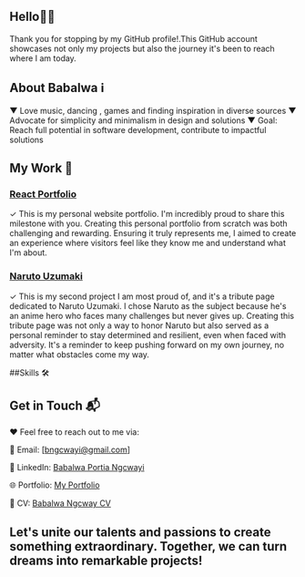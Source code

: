   ## Hello👋🏽

Thank you for stopping by my GitHub profile!.This GitHub account showcases not only my projects but also the journey it's been to reach where I am today.

   ## About Babalwa ℹ️
▼ Love music, dancing , games and  finding inspiration in diverse sources
▼ Advocate for simplicity and minimalism in design and solutions
▼ Goal: Reach full potential in software development, contribute to impactful solutions

  ## My Work 💼

### [React Portfolio](https://projectv4-51f3d.firebaseapp.com/)

✓ This is my personal website portfolio. I'm incredibly proud to share this milestone with you. Creating this personal portfolio from scratch was both challenging and rewarding. Ensuring it truly represents me, I aimed to create an experience where visitors feel like they know me and understand what I'm about.

### [Naruto Uzumaki](https://snazzy-froyo-38dcc6.netlify.app/)

✓ This is my second project I am most proud of, and it's a tribute page dedicated to Naruto Uzumaki. I chose Naruto as the subject because he's an anime hero who faces many challenges but never gives up. Creating this tribute page was not only a way to honor Naruto but also served as a personal reminder to stay determined and resilient, even when faced with adversity. It's a reminder to keep pushing forward on my own journey, no matter what obstacles come my way.

##Skills 🛠️

   ## Get in Touch 📬

❤ Feel free to reach out to me via:

📧 Email: [bngcwayi@gmail.com]

🔗 LinkedIn: [Babalwa Portia Ngcwayi](https://www.linkedin.com/in/https://www.linkedin.com/in/babalwa-portia-ngcwayi-24618264/)

🌐 Portfolio: [My Portfolio](https://projectv4-51f3d.firebaseapp.com)

 📄 CV: [Babalwa Ngcway CV](https://docs.google.com/document/d/1fQdb_vOnlHScN4x4GzA3l7IHuzggMwqTD7M9LiQaHqY/edit?usp=sharing)

## Let's unite our talents and passions to create something extraordinary. Together, we can turn dreams into remarkable projects!






